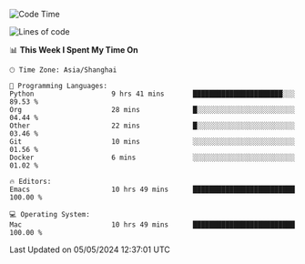 <!--START_SECTION:waka-->
![Code Time](http://img.shields.io/badge/Code%20Time-1%2C939%20hrs%2014%20mins-blue)

![Lines of code](https://img.shields.io/badge/From%20Hello%20World%20I%27ve%20Written-306.0%20thousand%20lines%20of%20code-blue)

📊 **This Week I Spent My Time On** 

```text
🕑︎ Time Zone: Asia/Shanghai

💬 Programming Languages: 
Python                   9 hrs 41 mins       ██████████████████████░░░   89.53 % 
Org                      28 mins             █░░░░░░░░░░░░░░░░░░░░░░░░   04.44 % 
Other                    22 mins             █░░░░░░░░░░░░░░░░░░░░░░░░   03.46 % 
Git                      10 mins             ░░░░░░░░░░░░░░░░░░░░░░░░░   01.56 % 
Docker                   6 mins              ░░░░░░░░░░░░░░░░░░░░░░░░░   01.02 % 

🔥 Editors: 
Emacs                    10 hrs 49 mins      █████████████████████████   100.00 % 

💻 Operating System: 
Mac                      10 hrs 49 mins      █████████████████████████   100.00 % 
```


 Last Updated on 05/05/2024 12:37:01 UTC
<!--END_SECTION:waka-->

